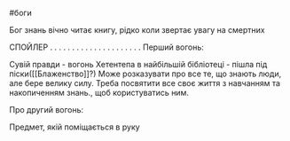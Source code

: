 #боги 

Бог знань вічно читає книгу, рідко коли звертає увагу на смертних


СПОЙЛЕР
.
.
.
.
.
.
.
.
.
.
.
.
.
.
.
.
.
.
.
.
.
Перший вогонь:

Сувій правди - вогонь Хетентепа в найбільшій бібліотеці - пішла під піски([[Блаженство]]?)
Може розказувати про все те, що знають люди, але бере велику силу. Треба посвятити все своє життя з навчанням та накопиченням знань., щоб користуватись ним. 


Про другий вогонь:

Предмет, якій поміщається в руку